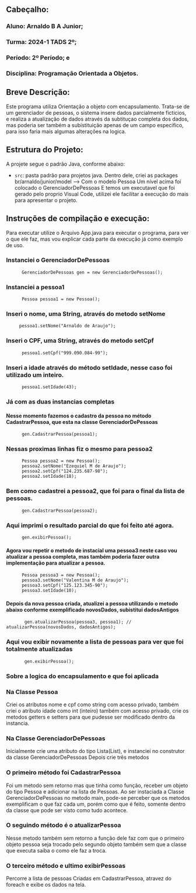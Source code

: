 ## Cabeçalho:
### Aluno: Arnaldo B A Junior; 
### Turma: 2024-1 TADS 2º;
### Período: 2º Período; e 
### Disciplina: Programação Orientada a Objetos.

## Breve Descrição:

Este programa utiliza Orientação a objeto com encapsulamento. 
Trata-se de um gerenciador de pessoas, o sistema insere dados parcialmente ficticios, e realiza a atualização de dados através da subtituçao completa dos dados, mas poderia ser também a subistituição apenas de um campo especifico, para isso faria mais algumas alterações na logica.

## Estrutura do Projeto:

A projete segue o padrão Java, conforme abaixo:

- `src`: pasta padrão para projetos java. 
Dentro dele, criei as packages br/arnaldo/junior/model --> Com o modelo Pessoa
Um nível acima foi colocado o GerenciadorDePessoas
E temos um executavel que foi gerado pelo proprio Visual Code, utilizei ele facilitar a execução do mais para apresentar o projeto.

## Instruções de compilação e execução:

Para executar utilize o Arquivo App.java para executar o programa, para ver o que ele faz, mas vou explicar cada parte da execução já como exemplo de uso.
  
  ### Instanciei o GerenciadorDePessoas
  ```
        GerenciadorDePessoas gen = new GerenciadorDePessoas();
  ```
  ### Instanciei a pessoa1
  ```
        Pessoa pessoa1 = new Pessoa();
  ```
  ### Inseri o nome, uma String, através do metodo setNome
   ```
        pessoa1.setNome("Arnaldo de Araujo");
  ```
  ### Inseri o CPF, uma String, através do metodo setCpf
  ```
        pessoa1.setCpf("999.090.084-99");
  ```
  ### Inseri a idade através do método setIdade, nesse caso foi utilizado um inteiro.
  ```
        pessoa1.setIdade(43);
  ```
  ### Já com as duas instancias completas
  #### Nesse momento fazemos o cadastro da pessoa no método CadastrarPessoa, que esta na classe GerenciadorDePessoas       
  ```
        gen.CadastrarPessoa(pessoa1);
  ```

  ### Nessas proximas linhas fiz o mesmo para pessoa2      
  ```
        Pessoa pessoa2 = new Pessoa();
        pessoa2.setNome("Ezequiel M de Araujo");
        pessoa2.setCpf("124.235.687-98");
        pessoa2.setIdade(18);
  ```
  ### Bem como cadastrei a pessoa2, que foi para o final da lista de pessoas.
  ```
        gen.CadastrarPessoa(pessoa2);
  ```
  ### Aqui imprimi o resultado parcial do que foi feito até agora.
  ```
        gen.exibirPessoa();
  ```
  #### Agora vou repetir o metodo de instacial uma pessoa3 neste caso vou atualizar a pessoa completa, mas também poderia fazer outra implementação para atualizar a pessoa.
  ```
        Pessoa pessoa3 = new Pessoa();
        pessoa3.setNome("Valentina M de Araujo");
        pessoa3.setCpf("125.123.345-90");
        pessoa3.setIdade(10);
 ```
 #### Depois da nova pessoa criada, atualizei a pessoa utilizando o metodo abaixo conforme exemplificado novosDados, subistitui dadosAntigos
 ```
        gen.atualizarPessoa(pessoa3, pessoa1); // atualizarPessoa(novosDados, dadosAntigos);
 ```
 ### Aqui vou exibir novamente a lista de pessoas para ver que foi totalmente atualizadas
 ```
        gen.exibirPessoa();
```
 ### Sobre a logica do encapsulamento e que foi aplicada

 ### Na Classe Pessoa
 Criei os atributos nome e cpf como string com acesso privado, também criei o atributo idade como int (inteiro) também com acesso privado, crie os metodos getters e setters para que pudesse ser modificado dentro da instancia.
 ### Na Classe GerenciadorDePessoas
 Inicialmente crie uma atributo do tipo Lista(List), e instanciei no construtor da classe GerenciadorDePessoas
 Depois crie três metodos
 ### O primeiro método foi CadastrarPessoa
 Foi um metodo sem retorno mas que tinha como função, receber um objeto do tipo Pessoa e adicionar na lista de Pessoas.
 Ao ser instaciada a Classe GerenciadorDePessoas no metodo main, pode-se perceber que os metodos exemplificam o que faz cada um, porém como que é feito, somente dentro da classe que pode ser visto como tudo acontece.
### O seguindo método é o atualizarPessoa
Nesse metodo também sem retorno a função dele faz com que o primeiro objeto pessoa seja trocado pelo segundo objeto também sem que a classe que executa saiba o como ele faz a troca. 

### O terceiro método e ultimo exibirPessoas
Percorre a lista de pessoas Criadas em CadastrarPessoa, atravez do foreach e exibe os dados na tela.